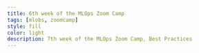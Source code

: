 ```yaml
---
title: 6th week of the MLOps Zoom Camp
tags: [mlobs, zoomcamp]
style: fill
color: light
description: 7th week of the MLOps Zoom Camp, Best Practices
---
```


